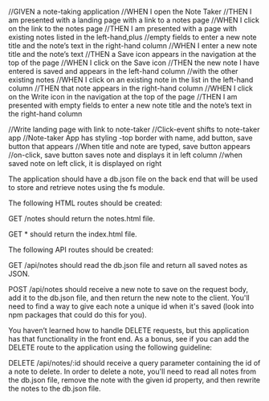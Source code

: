 //GIVEN a note-taking application
//WHEN I open the Note Taker
//THEN I am presented with a landing page with a link to a notes page
//WHEN I click on the link to the notes page
//THEN I am presented with a page with existing notes listed in the left-hand,plus //empty fields to enter a new note title and the note’s text in the right-hand column
//WHEN I enter a new note title and the note’s text
//THEN a Save icon appears in the navigation at the top of the page
//WHEN I click on the Save icon
//THEN the new note I have entered is saved and appears in the left-hand column //with the other existing notes
//WHEN I click on an existing note in the list in the left-hand column
//THEN that note appears in the right-hand column
//WHEN I click on the Write icon in the navigation at the top of the page
//THEN I am presented with empty fields to enter a new note title and the note’s text in the right-hand column


//Write landing page with link to note-taker
//Click-event shifts to note-taker app
//Note-taker App has styling
-top border with name, add button, save button that appears
//When title and note are typed, save button appears
//on-click, save button saves note and displays it in left column
//when saved note on left click, it is displayed on right

The application should have a db.json file on the back end that will be used to store and retrieve notes using the fs module.

The following HTML routes should be created:

GET /notes should return the notes.html file.

GET * should return the index.html file.

The following API routes should be created:

GET /api/notes should read the db.json file and return all saved notes as JSON.

POST /api/notes should receive a new note to save on the request body, add it to the db.json file, and then return the new note to the client. You'll need to find a way to give each note a unique id when it's saved (look into npm packages that could do this for you).

You haven’t learned how to handle DELETE requests, but this application has that functionality in the front end. As a bonus, see if you can add the DELETE route to the application using the following guideline:

DELETE /api/notes/:id should receive a query parameter containing the id of a note to delete. In order to delete a note, you'll need to read all notes from the db.json file, remove the note with the given id property, and then rewrite the notes to the db.json file.